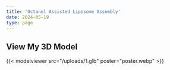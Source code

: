 ```yaml
---
title: 'Octanol Assisted Liposome Assembly'
date: 2024-05-19
type: page
---
```


## View My 3D Model
{{< modelviewer src="/uploads/1.glb" poster="poster.webp" >}}

